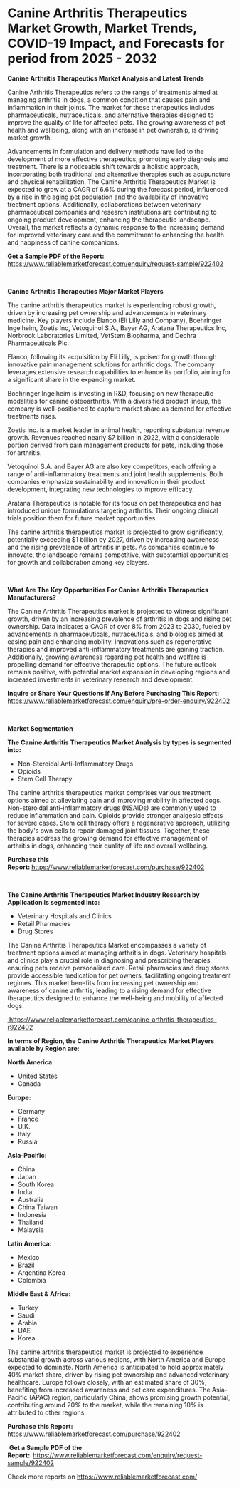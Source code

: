 <p><h1>Canine Arthritis Therapeutics Market Growth, Market Trends, COVID-19 Impact, and Forecasts for period from 2025 - 2032</h1></p><p><strong>Canine Arthritis Therapeutics Market Analysis and Latest Trends</strong></p>
<p><p>Canine Arthritis Therapeutics refers to the range of treatments aimed at managing arthritis in dogs, a common condition that causes pain and inflammation in their joints. The market for these therapeutics includes pharmaceuticals, nutraceuticals, and alternative therapies designed to improve the quality of life for affected pets. The growing awareness of pet health and wellbeing, along with an increase in pet ownership, is driving market growth.</p><p>Advancements in formulation and delivery methods have led to the development of more effective therapeutics, promoting early diagnosis and treatment. There is a noticeable shift towards a holistic approach, incorporating both traditional and alternative therapies such as acupuncture and physical rehabilitation. The Canine Arthritis Therapeutics Market is expected to grow at a CAGR of 6.6% during the forecast period, influenced by a rise in the aging pet population and the availability of innovative treatment options. Additionally, collaborations between veterinary pharmaceutical companies and research institutions are contributing to ongoing product development, enhancing the therapeutic landscape. Overall, the market reflects a dynamic response to the increasing demand for improved veterinary care and the commitment to enhancing the health and happiness of canine companions.</p></p>
<p><strong>Get a Sample PDF of the Report:&nbsp;</strong> <a href="https://www.reliablemarketforecast.com/enquiry/request-sample/922402?utm_campaign=2750&utm_medium=2&utm_source=Github&utm_content=ia&utm_term=07032025&utm_id=canine-arthritis-therapeutics">https://www.reliablemarketforecast.com/enquiry/request-sample/922402</a></p>
<p>&nbsp;</p>
<p><strong>Canine Arthritis Therapeutics Major Market Players</strong></p>
<p><p>The canine arthritis therapeutics market is experiencing robust growth, driven by increasing pet ownership and advancements in veterinary medicine. Key players include Elanco (Eli Lilly and Company), Boehringer Ingelheim, Zoetis Inc, Vetoquinol S.A., Bayer AG, Aratana Therapeutics Inc, Norbrook Laboratories Limited, VetStem Biopharma, and Dechra Pharmaceuticals Plc.</p><p>Elanco, following its acquisition by Eli Lilly, is poised for growth through innovative pain management solutions for arthritic dogs. The company leverages extensive research capabilities to enhance its portfolio, aiming for a significant share in the expanding market.</p><p>Boehringer Ingelheim is investing in R&D, focusing on new therapeutic modalities for canine osteoarthritis. With a diversified product lineup, the company is well-positioned to capture market share as demand for effective treatments rises.</p><p>Zoetis Inc. is a market leader in animal health, reporting substantial revenue growth. Revenues reached nearly $7 billion in 2022, with a considerable portion derived from pain management products for pets, including those for arthritis.</p><p>Vetoquinol S.A. and Bayer AG are also key competitors, each offering a range of anti-inflammatory treatments and joint health supplements. Both companies emphasize sustainability and innovation in their product development, integrating new technologies to improve efficacy.</p><p>Aratana Therapeutics is notable for its focus on pet therapeutics and has introduced unique formulations targeting arthritis. Their ongoing clinical trials position them for future market opportunities.</p><p>The canine arthritis therapeutics market is projected to grow significantly, potentially exceeding $1 billion by 2027, driven by increasing awareness and the rising prevalence of arthritis in pets. As companies continue to innovate, the landscape remains competitive, with substantial opportunities for growth and collaboration among key players.</p></p>
<p>&nbsp;</p>
<p><strong>What Are The Key Opportunities For Canine Arthritis Therapeutics Manufacturers?</strong></p>
<p><p>The Canine Arthritis Therapeutics market is projected to witness significant growth, driven by an increasing prevalence of arthritis in dogs and rising pet ownership. Data indicates a CAGR of over 8% from 2023 to 2030, fueled by advancements in pharmaceuticals, nutraceuticals, and biologics aimed at easing pain and enhancing mobility. Innovations such as regenerative therapies and improved anti-inflammatory treatments are gaining traction. Additionally, growing awareness regarding pet health and welfare is propelling demand for effective therapeutic options. The future outlook remains positive, with potential market expansion in developing regions and increased investments in veterinary research and development.</p></p>
<p><strong>Inquire or Share Your Questions If Any Before Purchasing This Report:</strong> <a href="https://www.reliablemarketforecast.com/enquiry/pre-order-enquiry/922402?utm_campaign=2750&utm_medium=2&utm_source=Github&utm_content=ia&utm_term=07032025&utm_id=canine-arthritis-therapeutics">https://www.reliablemarketforecast.com/enquiry/pre-order-enquiry/922402</a></p>
<p>&nbsp;</p>
<p><strong>Market Segmentation</strong></p>
<p><strong>The Canine Arthritis Therapeutics Market Analysis by types is segmented into:</strong></p>
<p><ul><li>Non-Steroidal Anti-Inflammatory Drugs</li><li>Opioids</li><li>Stem Cell Therapy</li></ul></p>
<p><p>The canine arthritis therapeutics market comprises various treatment options aimed at alleviating pain and improving mobility in affected dogs. Non-steroidal anti-inflammatory drugs (NSAIDs) are commonly used to reduce inflammation and pain. Opioids provide stronger analgesic effects for severe cases. Stem cell therapy offers a regenerative approach, utilizing the body's own cells to repair damaged joint tissues. Together, these therapies address the growing demand for effective management of arthritis in dogs, enhancing their quality of life and overall wellbeing.</p></p>
<p><strong>Purchase this Report:&nbsp;</strong><a href="https://www.reliablemarketforecast.com/purchase/922402?utm_campaign=2750&utm_medium=2&utm_source=Github&utm_content=ia&utm_term=07032025&utm_id=canine-arthritis-therapeutics">https://www.reliablemarketforecast.com/purchase/922402</a></p>
<p>&nbsp;</p>
<p><strong>The Canine Arthritis Therapeutics Market Industry Research by Application is segmented into:</strong></p>
<p><ul><li>Veterinary Hospitals and Clinics</li><li>Retail Pharmacies</li><li>Drug Stores</li></ul></p>
<p><p>The Canine Arthritis Therapeutics Market encompasses a variety of treatment options aimed at managing arthritis in dogs. Veterinary hospitals and clinics play a crucial role in diagnosing and prescribing therapies, ensuring pets receive personalized care. Retail pharmacies and drug stores provide accessible medication for pet owners, facilitating ongoing treatment regimes. This market benefits from increasing pet ownership and awareness of canine arthritis, leading to a rising demand for effective therapeutics designed to enhance the well-being and mobility of affected dogs.</p></p>
<p><a href="https://www.reliablemarketforecast.com/canine-arthritis-therapeutics-r922402?utm_campaign=2750&utm_medium=2&utm_source=Github&utm_content=ia&utm_term=07032025&utm_id=canine-arthritis-therapeutics">&nbsp;https://www.reliablemarketforecast.com/canine-arthritis-therapeutics-r922402</a></p>
<p><strong>In terms of Region, the Canine Arthritis Therapeutics Market Players available by Region are:</strong></p>
<p>
    <p> <strong> North America: </strong>
        <ul>
            <li>United States</li>
            <li>Canada</li>
        </ul>
        </p> 
    <p> <strong> Europe: </strong>
        <ul>
            <li>Germany</li>
            <li>France</li>
            <li>U.K.</li>
            <li>Italy</li>
            <li>Russia</li>
        </ul>
        </p> 
    <p> <strong> Asia-Pacific: </strong>
        <ul>
            <li>China</li>
            <li>Japan</li>
            <li>South Korea</li>
            <li>India</li>
            <li>Australia</li>
            <li>China Taiwan</li>
            <li>Indonesia</li>
            <li>Thailand</li>
            <li>Malaysia</li>
        </ul>
        </p> 
    <p> <strong> Latin America: </strong>
        <ul>
            <li>Mexico</li>
            <li>Brazil</li>
            <li>Argentina Korea</li>
            <li>Colombia</li>
        </ul>
        </p> 
    <p> <strong> Middle East & Africa: </strong>
        <ul>
            <li>Turkey</li>
            <li>Saudi</li>
            <li>Arabia</li>
            <li>UAE</li>
            <li>Korea</li>
        </ul>
    </p>
    </p>
<p><p>The canine arthritis therapeutics market is projected to experience substantial growth across various regions, with North America and Europe expected to dominate. North America is anticipated to hold approximately 40% market share, driven by rising pet ownership and advanced veterinary healthcare. Europe follows closely, with an estimated share of 30%, benefiting from increased awareness and pet care expenditures. The Asia-Pacific (APAC) region, particularly China, shows promising growth potential, contributing around 20% to the market, while the remaining 10% is attributed to other regions.</p></p>
<p><strong>Purchase this Report: </strong><a href="https://www.reliablemarketforecast.com/purchase/922402?utm_campaign=2750&utm_medium=2&utm_source=Github&utm_content=ia&utm_term=07032025&utm_id=canine-arthritis-therapeutics">https://www.reliablemarketforecast.com/purchase/922402</a></p>
<p>&nbsp;<strong>Get a Sample PDF of the Report:&nbsp;&nbsp;</strong><a href="https://www.reliablemarketforecast.com/enquiry/request-sample/922402?utm_campaign=2750&utm_medium=2&utm_source=Github&utm_content=ia&utm_term=07032025&utm_id=canine-arthritis-therapeutics">https://www.reliablemarketforecast.com/enquiry/request-sample/922402</a></p>
<p><strong></strong></p>
<p>Check more reports on <a href="https://www.reliablemarketforecast.com/?utm_campaign=2750&utm_medium=2&utm_source=Github&utm_content=ia&utm_term=07032025&utm_id=canine-arthritis-therapeutics">https://www.reliablemarketforecast.com/</a></p>